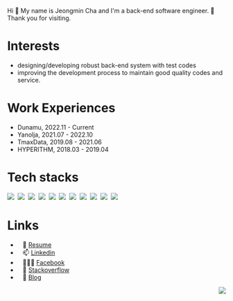 Hi 👋  My name is Jeongmin Cha and I'm a back-end software engineer. 🤗  
Thank you for visiting.

# Interests

- designing/developing robust back-end system with test codes
- improving the development process to maintain good quality codes and service.

# Work Experiences

- Dunamu, 2022.11 - Current
- Yanolja, 2021.07 - 2022.10
- TmaxData, 2019.08 - 2021.06
- HYPERITHM, 2018.03 - 2019.04

# Tech stacks

<img src="https://img.shields.io/badge/Javascript-ffb13b??style=for-the-badge&logo=javascript&logoColor=white"/>&nbsp;
<img src="https://img.shields.io/badge/Typescript-007acc?style=flat-square&logo=typescript&logoColor=white"/>&nbsp;
<img src="https://img.shields.io/badge/Python-3766AB?style=flat-square&logo=Python&logoColor=white"/>&nbsp;
<img src="https://img.shields.io/badge/Java-007396?style=flat-square&logo=Java&logoColor=white"/>&nbsp;
<img src="https://img.shields.io/badge/Node.js-303030?style=flat-square&logo=node.js&logoColor=white"/>&nbsp;
<img src="https://img.shields.io/badge/Nest.js-c3364e?style=flat-square&logo=nestjs&logoColor=white"/>&nbsp;
<img src="https://img.shields.io/badge/Next.js-000000?style=flat-square&logo=next.js&logoColor=white"/>&nbsp;
<img src="https://img.shields.io/badge/Django-092E20?style=flat-square&logo=Django&logoColor=white"/>&nbsp;
<img src="https://img.shields.io/badge/Redis-D82C20?style=flat-square&logo=Redis&logoColor=white"/>&nbsp;
<img src="https://img.shields.io/badge/Mysql-00758F?style=flat-square&logo=MySql&logoColor=white"/>&nbsp;
<img src="https://img.shields.io/badge/aws-FF9900?style=flat-square&logo=amazon-aws&logoColor=white"/>&nbsp;

# Links

- &nbsp;&nbsp;&nbsp;📑 [Resume](https://my.surfit.io/w/870643703)  
- &nbsp;&nbsp;&nbsp;📫 [Linkedin](https://www.linkedin.com/in/jeongmincha)  
- &nbsp;&nbsp;&nbsp;👨‍👦‍👦 [Facebook](https://www.facebook.com/cjm9236/)  
- &nbsp;&nbsp;&nbsp;🧐 [Stackoverflow](https://stackoverflow.com/users/3241257/jeongmin-cha)  
- &nbsp;&nbsp;&nbsp;💬 [Blog](https://jeongmincha.github.io/)

<div style="text-align: right"><a href="https://hits.seeyoufarm.com"><img src="https://hits.seeyoufarm.com/api/count/incr/badge.svg?url=https%3A%2F%2Fgithub.com%2Fjeongmincha&count_bg=%2379C83D&title_bg=%23555555&icon=&icon_color=%23E7E7E7&title=visits&edge_flat=false"/></a></div>
